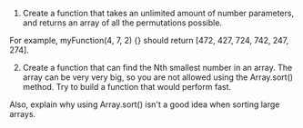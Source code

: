 1. Create a function that takes an unlimited amount of number parameters, and returns an array of all the permutations possible.

For example, myFunction(4, 7, 2) {} should return [472, 427, 724, 742, 247, 274].

2. Create a function that can find the Nth smallest number in an array. The array can be very very big, so you are not allowed using the Array.sort() method. Try to build a function that would perform fast.

Also, explain why using Array.sort() isn't a good idea when sorting large arrays.